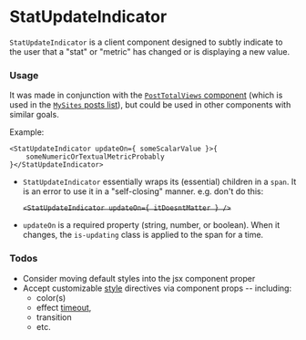 StatUpdateIndicator
===================

`StatUpdateIndicator` is a client component designed to subtly indicate to the user that a "stat" or "metric" has changed or is displaying a new value.


### Usage
It was made in conjunction with the [`PostTotalViews` component](/client/my-sites/posts/post-total-views.jsx)
(which is used in the
[`MySites` posts list](/client/my-sites/posts/post.jsx#L312)),
but could be used in other components with similar goals.

Example:
```JSX
<StatUpdateIndicator updateOn={ someScalarValue }>{
    someNumericOrTextualMetricProbably
}</StatUpdateIndicator>
```

* `StatUpdateIndicator` essentially wraps its (essential) children in a `span`.
It is an error to use it in a "self-closing" manner. e.g. don't do this:
  
  <s>`<StatUpdateIndicator updateOn={ itDoesntMatter } />`</s>

* `updateOn` is a required property (string, number, or boolean).
When it changes, the `is-updating` class is applied to the span for a time.

### Todos
* Consider moving default styles into the jsx component proper
* Accept customizable [style](style.scss) directives via component props -- including:
  * color(s)
  * effect [timeout](index.jsx#L54),
  * transition
  * etc.
